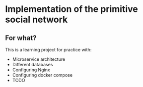 # Implementation of the primitive social network

## For what?
This is a learning project for practice with:
* Microservice architecture
* Different databases
* Configuring Nginx
* Configuring docker compose
* TODO
